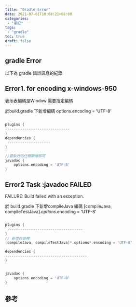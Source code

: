 ```yaml
---
title: "Gradle Error"
date: 2021-07-01T10:08:21+08:00
categories:
 - "筆記"
tags:
 - "gradle"
toc: true
draft: false
---
```


## gradle Error

以下為 gradle 錯誤訊息的紀錄
<!-- 簡介 -->
<!--more-->
## Error1. for encoding x-windows-950

表示表編碼是Window 需要指定編碼

於build.gradle 下新增編碼 options.encoding = 'UTF-8'

```build.gradle

plugins {
------------------------------
}
dependencies {
 --------------------
}

//要執行的任務新增即可
javadoc {
    options.encoding = 'UTF-8'
}

```

## Error2  Task :javadoc FAILED

FAILURE: Build failed with an exception.

於 build.gradle 下新增compileJava 編碼 [compileJava, compileTestJava]*.options*.encoding = 'UTF-8'

```build.gradle

plugins {
 -----------------------------------
}
// 新增在這裡
[compileJava, compileTestJava]*.options*.encoding = 'UTF-8'

dependencies {
--------------------------------------
}


javadoc {
    options.encoding = 'UTF-8'
}


```

## 參考
